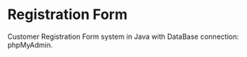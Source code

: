 # Registration Form
Customer Registration Form system in Java with DataBase connection: phpMyAdmin.

